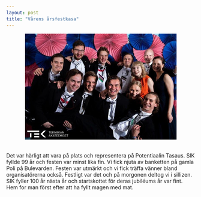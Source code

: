 ```yaml
---
layout: post
title: "Vårens årsfestkasa"
---
```


<div style="text-align:center;">
    <img style="width:80%" src="/assets/vujukuva.JPG">
</div>
<br>

Det var härligt att vara på plats och representera på Potentiaalin Tasaus. SIK fyllde 99 år och festen var minst lika fin. Vi fick njuta av banketten på gamla Poli på Bulevarden. Festen var utmärkt och vi fick träffa vänner bland organisatörerna också. Festligt var det och på morgonen deltog vi i sillizen. SIK fyller 100 år nästa år och startskottet för deras jubiléums år var fint. Hem for man först efter att ha fyllt magen med mat. 